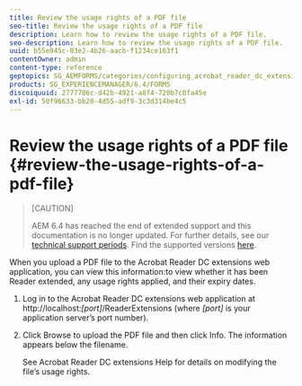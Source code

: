 ```yaml
---
title: Review the usage rights of a PDF file
seo-title: Review the usage rights of a PDF file
description: Learn how to review the usage rights of a PDF file.
seo-description: Learn how to review the usage rights of a PDF file.
uuid: b55e945c-03e2-4b26-aacb-f1234ce163f1
contentOwner: admin
content-type: reference
geptopics: SG_AEMFORMS/categories/configuring_acrobat_reader_dc_extensions
products: SG_EXPERIENCEMANAGER/6.4/FORMS
discoiquuid: 2777706c-d42b-4921-a8f4-720b7c0fa45e
exl-id: 50f96633-bb20-4d55-adf9-3c3d314be4c5
---
```

# Review the usage rights of a PDF file {#review-the-usage-rights-of-a-pdf-file}

>[CAUTION]
>
>AEM 6.4 has reached the end of extended support and this documentation is no longer updated. For further details, see our [technical support periods](https://helpx.adobe.com/support/programs/eol-matrix.html). Find the supported versions [here](https://experienceleague.adobe.com/docs/).

When you upload a PDF file to the Acrobat Reader DC extensions web application, you can view this information:to view whether it has been Reader extended, any usage rights applied, and their expiry dates.

1. Log in to the Acrobat Reader DC extensions web application at http://localhost:*[port]*/ReaderExtensions (where *[port]* is your application server’s port number).
1. Click Browse to upload the PDF file and then click Info. The information appears below the filename.

   See Acrobat Reader DC extensions Help for details on modifying the file’s usage rights.
